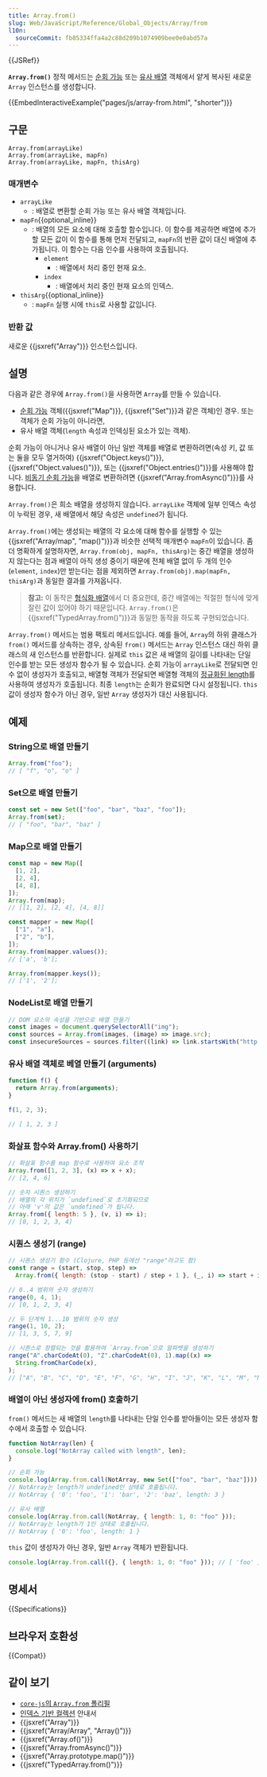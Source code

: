 ```yaml
---
title: Array.from()
slug: Web/JavaScript/Reference/Global_Objects/Array/from
l10n:
  sourceCommit: fb85334ffa4a2c88d209b1074909bee0e0abd57a
---
```


{{JSRef}}

**`Array.from()`** 정적 메서드는 [순회 가능](/ko/docs/Web/JavaScript/Reference/Iteration_protocols#순회_가능_프로토콜) 또는 [유사 배열](/ko/docs/Web/JavaScript/Guide/Indexed_collections##유사_배열_객체_다루기) 객체에서 얕게 복사된 새로운 `Array` 인스턴스를 생성합니다.

{{EmbedInteractiveExample("pages/js/array-from.html", "shorter")}}

## 구문

```js-nolint
Array.from(arrayLike)
Array.from(arrayLike, mapFn)
Array.from(arrayLike, mapFn, thisArg)
```

### 매개변수

- `arrayLike`
  - : 배열로 변환할 순회 가능 또는 유사 배열 객체입니다.
- `mapFn`{{optional_inline}}
  - : 배열의 모든 요소에 대해 호출할 함수입니다. 이 함수를 제공하면 배열에 추가할 모든 값이 이 함수를 통해 먼저 전달되고, `mapFn`의 반환 값이 대신 배열에 추가됩니다. 이 함수는 다음 인수를 사용하여 호출됩니다.
    - `element`
      - : 배열에서 처리 중인 현재 요소.
    - `index`
      - : 배열에서 처리 중인 현재 요소의 인덱스.
- `thisArg`{{optional_inline}}
  - : `mapFn` 실행 시에 `this`로 사용할 값입니다.

### 반환 값

새로운 {{jsxref("Array")}} 인스턴스입니다.

## 설명

다음과 같은 경우에 `Array.from()`을 사용하면 `Array`를 만들 수 있습니다.

- [순회 가능](/ko/docs/Web/JavaScript/Reference/Iteration_protocols#순회_가능_프로토콜) 객체({{jsxref("Map")}}, {{jsxref("Set")}}과 같은 객체)인 경우. 또는 객체가 순회 가능이 아니라면,
- 유사 배열 객체(`length` 속성과 인덱싱된 요소가 있는 객체).

순회 가능이 아니거나 유사 배열이 아닌 일반 객체를 배열로 변환하려면(속성 키, 값 또는 둘을 모두 열거하여) {{jsxref("Object.keys()")}}, {{jsxref("Object.values()")}}, 또는 {{jsxref("Object.entries()")}}를 사용해야 합니다. [비동기 순회 가능](/ko/docs/Web/JavaScript/Reference/Iteration_protocols#비동기_순회자와_비동기_순회_가능_프로토콜)을 배열로 변환하려면 {{jsxref("Array.fromAsync()")}}를 사용합니다.

`Array.from()`은 희소 배열을 생성하지 않습니다. `arrayLike` 객체에 일부 인덱스 속성이 누락된 경우, 새 배열에서 해당 속성은 `undefined`가 됩니다.

`Array.from()`에는 생성되는 배열의 각 요소에 대해 함수를 실행할 수 있는 {{jsxref("Array/map", "map()")}}과 비슷한 선택적 매개변수 `mapFn`이 있습니다. 좀 더 명확하게 설명하자면, `Array.from(obj, mapFn, thisArg)`는 중간 배열을 생성하지 않는다는 점과 배열이 아직 생성 중이기 때문에 전체 배열 없이 두 개의 인수(`element`, `index`)만 받는다는 점을 제외하면 `Array.from(obj).map(mapFn, thisArg)`과 동일한 결과를 가져옵니다.

> **참고:** 이 동작은 [형식화 배열](/ko/docs/Web/JavaScript/Guide/Typed_arrays)에서 더 중요한데, 중간 배열에는 적절한 형식에 맞게 잘린 값이 있어야 하기 때문입니다. `Array.from()`은 {{jsxref("TypedArray.from()")}}과 동일한 동작을 하도록 구현되었습니다.

`Array.from()` 메서드는 범용 팩토리 메서드입니다. 예를 들어, `Array`의 하위 클래스가 `from()` 메서드를 상속하는 경우, 상속된 `from()` 메서드는 `Array` 인스턴스 대신 하위 클래스의 새 인스턴스를 반환합니다. 실제로 `this` 값은 새 배열의 길이를 나타내는 단일 인수를 받는 모든 생성자 함수가 될 수 있습니다. 순회 가능이 `arrayLike`로 전달되면 인수 없이 생성자가 호출되고, 배열형 객체가 전달되면 배열형 객체의 [정규화된 length](/ko/docs/Web/JavaScript/Reference/Global_Objects/Array#length_속성_일반화)를 사용하여 생성자가 호출됩니다. 최종 `length`는 순회가 완료되면 다시 설정됩니다. `this` 값이 생성자 함수가 아닌 경우, 일반 `Array` 생성자가 대신 사용됩니다.

## 예제

### String으로 배열 만들기

```js
Array.from("foo");
// [ "f", "o", "o" ]
```

### Set으로 배열 만들기

```js
const set = new Set(["foo", "bar", "baz", "foo"]);
Array.from(set);
// [ "foo", "bar", "baz" ]
```

### Map으로 배열 만들기

```js
const map = new Map([
  [1, 2],
  [2, 4],
  [4, 8],
]);
Array.from(map);
// [[1, 2], [2, 4], [4, 8]]

const mapper = new Map([
  ["1", "a"],
  ["2", "b"],
]);
Array.from(mapper.values());
// ['a', 'b'];

Array.from(mapper.keys());
// ['1', '2'];
```

### NodeList로 배열 만들기

```js
// DOM 요소의 속성을 기반으로 배열 만들기
const images = document.querySelectorAll("img");
const sources = Array.from(images, (image) => image.src);
const insecureSources = sources.filter((link) => link.startsWith("http://"));
```

### 유사 배열 객체로 베열 만들기 (arguments)

```js
function f() {
  return Array.from(arguments);
}

f(1, 2, 3);

// [ 1, 2, 3 ]
```

### 화살표 함수와 Array.from() 사용하기

```js
// 화살표 함수를 map 함수로 사용하여 요소 조작
Array.from([1, 2, 3], (x) => x + x);
// [2, 4, 6]

// 숫자 시퀀스 생성하기
// 배열의 각 위치가 `undefined`로 초기화되므로
// 아래 'v'의 값은 `undefined`가 됩니다.
Array.from({ length: 5 }, (v, i) => i);
// [0, 1, 2, 3, 4]
```

### 시퀀스 생성기 (range)

```js
// 시퀀스 생성기 함수 (Clojure, PHP 등에선 "range"라고도 함)
const range = (start, stop, step) =>
  Array.from({ length: (stop - start) / step + 1 }, (_, i) => start + i * step);

// 0..4 범위의 숫자 생성하기
range(0, 4, 1);
// [0, 1, 2, 3, 4]

// 두 단계씩 1...10 범위의 숫자 생성
range(1, 10, 2);
// [1, 3, 5, 7, 9]

// 시퀀스로 정렬되는 것을 활용하여 `Array.from`으로 알파벳을 생성하기
range("A".charCodeAt(0), "Z".charCodeAt(0), 1).map((x) =>
  String.fromCharCode(x),
);
// ["A", "B", "C", "D", "E", "F", "G", "H", "I", "J", "K", "L", "M", "N", "O", "P", "Q", "R", "S", "T", "U", "V", "W", "X", "Y", "Z"]
```

### 배열이 아닌 생성자에 from() 호출하기

`from()` 메서드는 새 배열의 `length`를 나타내는 단일 인수를 받아들이는 모든 생성자 함수에서 호출할 수 있습니다.

```js
function NotArray(len) {
  console.log("NotArray called with length", len);
}

// 순회 가능
console.log(Array.from.call(NotArray, new Set(["foo", "bar", "baz"])));
// NotArray는 length가 undefined인 상태로 호출됩니다.
// NotArray { '0': 'foo', '1': 'bar', '2': 'baz', length: 3 }

// 유사 배열
console.log(Array.from.call(NotArray, { length: 1, 0: "foo" }));
// NotArray는 length가 1인 상태로 호출됩니다.
// NotArray { '0': 'foo', length: 1 }
```

`this` 값이 생성자가 아닌 경우, 일반 `Array` 객체가 반환됩니다.

```js
console.log(Array.from.call({}, { length: 1, 0: "foo" })); // [ 'foo' ]
```

## 명세서

{{Specifications}}

## 브라우저 호환성

{{Compat}}

## 같이 보기

- [`core-js`의 `Array.from` 폴리필](https://github.com/zloirock/core-js#ecmascript-array)
- [인덱스 기반 컬렉션](/ko/docs/Web/JavaScript/Guide/Indexed_collections) 안내서
- {{jsxref("Array")}}
- {{jsxref("Array/Array", "Array()")}}
- {{jsxref("Array.of()")}}
- {{jsxref("Array.fromAsync()")}}
- {{jsxref("Array.prototype.map()")}}
- {{jsxref("TypedArray.from()")}}
